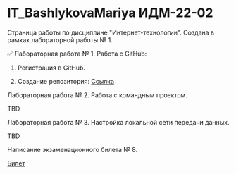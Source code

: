 # IT_BashlykovaMariya ИДМ-22-02
Страница работы по дисциплине "Интернет-технологии". Создана в рамках лабораторной работы № 1.

✅ Лабораторная работа № 1.
Работа с GitHub:

1. Регистрация в GitHub.

2. Создание репозитория: [Ссылка](https://github.com/manyunyaa/IT_BashlykovaMariya)

Лабораторная работа № 2. Работа с командным проектом.

TBD

Лабораторная работа № 3. Настройка локальной сети передачи данных.

TBD

Написание экзаменационного билета № 8.

[Билет](https://github.com/stankin/inet-2022/wiki/exam08)
